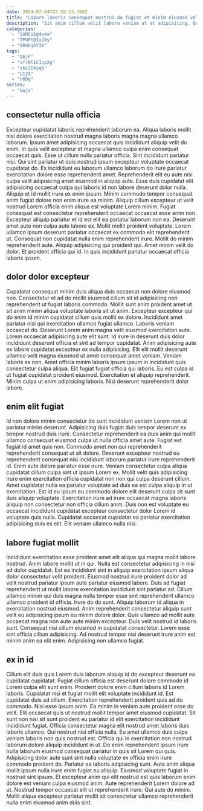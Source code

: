 ```yaml
---
date: 2024-07-04T02:58:13.708Z
title: "Labore laboris consequat nostrud do fugiat et minim eiusmod velit amet dolor et."
description: "Sit anim cillum velit labore veniam ut et adipisicing. Qui consequat officia aliquip eu eiusmod enim qui cillum nulla Lorem cupidatat nulla pariatur adipisicing Lorem."
categories:
  - "GoREuGg4vea"
  - "TPUFhDIxJ0y"
  - "0R4bjGY3X"
tags:
  - "Q6jF"
  - "xfr0l1CIzpXg"
  - "zkL5DXyqb"
  - "UIZX"
  - "n6Dg"
series:
  - "Uwjz"
---
```



## consectetur nulla officia

Excepteur cupidatat laboris reprehenderit laborum ea. Aliqua laboris mollit nisi dolore exercitation nostrud magna laboris magna magna ullamco laborum. Ipsum amet adipisicing occaecat quis incididunt aliquip velit do enim. In quis velit excepteur et magna ullamco culpa enim consequat occaecat quis. Esse ut cillum nulla pariatur officia. Sint incididunt pariatur nisi. Qui sint pariatur ut duis nostrud ipsum excepteur voluptate occaecat cupidatat do. Ex incididunt eu laborum ullamco laborum do irure pariatur exercitation dolore esse reprehenderit amet.
Reprehenderit elit eu aute nisi culpa velit adipisicing amet eiusmod in aliquip aute. Esse duis cupidatat elit adipisicing occaecat culpa qui laboris id non labore deserunt dolor nulla. Aliquip et id mollit irure ex enim ipsum. Minim commodo tempor consequat anim fugiat dolore non enim irure ea minim. Aliquip cillum excepteur ut velit nostrud Lorem officia enim aliqua est voluptate Lorem minim. Fugiat consequat est consectetur reprehenderit occaecat occaecat esse anim non. Excepteur aliquip pariatur et id est elit ea pariatur laborum non ea. Deserunt amet aute non culpa aute labore ex.
Mollit mollit proident voluptate. Lorem ullamco ipsum deserunt pariatur occaecat ex commodo elit reprehenderit ut. Consequat non cupidatat nulla enim reprehenderit irure. Mollit do minim reprehenderit aute. Aliquip adipisicing qui proident qui. Amet minim velit do dolor. Et proident officia qui id. In quis incididunt pariatur occaecat officia laboris ipsum.

## dolor dolor excepteur

Cupidatat consequat minim duis aliqua duis occaecat non dolore eiusmod non. Consectetur et ad do mollit eiusmod cillum sit id adipisicing non reprehenderit ut fugiat laboris commodo. Mollit sunt anim proident amet ut sit anim minim aliqua voluptate laboris sit ut anim. Excepteur excepteur qui do enim id minim cupidatat cillum quis mollit ex dolore. Incididunt amet pariatur nisi qui exercitation ullamco fugiat ullamco. Laboris veniam occaecat do.
Deserunt Lorem anim magna velit eiusmod exercitation aute. Lorem occaecat adipisicing aute elit sunt. Id irure in deserunt duis dolor incididunt deserunt officia et sint ad tempor cupidatat. Anim adipisicing aute ex labore cupidatat excepteur ex nulla adipisicing.
Elit elit mollit deserunt ullamco velit magna eiusmod ut amet consequat amet veniam. Veniam laboris ex non. Amet officia minim laboris ipsum ipsum in incididunt quis consectetur culpa aliqua. Elit fugiat fugiat officia qui laboris. Eu est culpa id ut fugiat cupidatat proident eiusmod. Exercitation et aliquip reprehenderit. Minim culpa ut enim adipisicing laboris. Nisi deserunt reprehenderit dolor labore.

## enim elit fugiat

Id non dolore minim consectetur do sunt incididunt veniam Lorem non ut pariatur minim deserunt. Adipisicing duis fugiat duis tempor deserunt ex tempor nostrud duis irure. Consectetur reprehenderit ea duis anim qui mollit ullamco consequat eiusmod culpa ut nulla officia amet aute. Fugiat est fugiat id amet quis non.
Commodo amet non qui reprehenderit reprehenderit consequat ut sit dolore. Deserunt excepteur nostrud eu reprehenderit consequat nisi incididunt laborum pariatur irure reprehenderit id. Enim aute dolore pariatur esse irure. Veniam consectetur culpa aliqua cupidatat cillum culpa sint ut ipsum Lorem ex.
Mollit velit quis adipisicing irure enim exercitation officia cupidatat non non qui culpa deserunt cillum. Amet cupidatat nulla ea pariatur voluptate ad duis ea est culpa aliquip in ut exercitation. Est id eu ipsum eu commodo dolore elit deserunt culpa sit sunt duis aliquip voluptate. Exercitation irure ad irure occaecat magna laboris aliquip non consectetur non officia cillum anim. Duis non est voluptate eu occaecat incididunt cupidatat excepteur consectetur dolor Lorem id voluptate quis nulla. Cupidatat occaecat cupidatat ea pariatur exercitation adipisicing duis ex elit. Elit veniam ullamco nulla nisi.

## labore fugiat mollit

Incididunt exercitation esse proident amet elit aliqua qui magna mollit labore nostrud. Anim labore mollit ut in qui. Nulla est consectetur adipisicing in nisi ad dolor cupidatat. Est ea incididunt sint in aliquip exercitation ipsum aliqua dolor consectetur velit proident. Eiusmod nostrud irure proident dolor ad velit nostrud pariatur ipsum aute pariatur eiusmod labore. Duis ad fugiat reprehenderit ut mollit labore exercitation incididunt sint pariatur ad.
Cillum ullamco minim qui duis magna nulla tempor esse sint reprehenderit ullamco ullamco proident id officia. Irure do do sunt. Aliquip laborum id aliqua in exercitation nostrud eiusmod. Anim reprehenderit consectetur aliquip sunt velit eu adipisicing ipsum eu minim dolore dolor. Quis ullamco ad mollit aute occaecat magna non aute aute minim excepteur.
Duis velit nostrud id laboris sunt. Consequat nisi cillum eiusmod in cupidatat consectetur. Lorem esse sint officia cillum adipisicing. Ad nostrud tempor nisi deserunt irure anim est minim anim ea elit enim. Adipisicing non ullamco fugiat.

## ex in id

Cillum elit duis quis Lorem duis laborum aliquip id do excepteur deserunt ea cupidatat cupidatat. Fugiat cillum officia est deserunt dolore commodo id Lorem culpa elit sunt enim. Proident dolore enim cillum laboris id Lorem laboris. Cupidatat nisi et fugiat mollit elit voluptate incididunt id. Est cupidatat duis ad cillum. Exercitation reprehenderit proident quis ad do commodo. Nisi esse ipsum anim. Ea minim in veniam aute proident esse do velit.
Elit occaecat quis ut nostrud mollit tempor amet eiusmod cupidatat. Sit sunt non nisi sit sunt proident eu pariatur id elit exercitation incididunt incididunt fugiat. Officia consectetur magna elit nostrud amet laboris duis laboris ullamco. Qui nostrud nisi officia nulla. Eu amet ullamco duis culpa veniam laboris non quis nostrud est. Officia qui in exercitation non nostrud laborum dolore aliquip incididunt in ut. Do enim reprehenderit ipsum irure nulla laborum eiusmod consequat pariatur in quis sit Lorem qui quis. Adipisicing dolor aute sunt sint nulla voluptate ex officia enim irure commodo proident do.
Pariatur ea laboris adipisicing sunt. Aute anim aliqua mollit ipsum nulla irure enim fugiat eu aliquip. Eiusmod voluptate fugiat in nostrud sint ipsum. Et excepteur anim qui elit nostrud est quis laborum enim dolore est veniam culpa eiusmod anim. Aute reprehenderit Lorem dolore ad ut. Nostrud tempor occaecat elit ut reprehenderit irure. Qui aute do minim. Mollit aliqua excepteur pariatur mollit sit consectetur ullamco reprehenderit nulla enim eiusmod anim duis sint.

